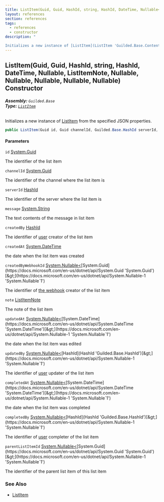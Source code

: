 ```yaml
---
title: ListItem(Guid, Guid, HashId, string, HashId, DateTime, Nullable<Guid>, ListItemNote, Nullable<DateTime>, Nullable<HashId>, Nullable<DateTime>, Nullable<HashId>, Nullable<Guid>)
layout: references
section: references
tags:
  - references
  - constructor
description: "

Initializes a new instance of [ListItem](ListItem 'Guilded.Base.Content.ListItem') from the specified JSON properties."
---
```


## ListItem(Guid, Guid, HashId, string, HashId, DateTime, Nullable<Guid>, ListItemNote, Nullable<DateTime>, Nullable<HashId>, Nullable<DateTime>, Nullable<HashId>, Nullable<Guid>) Constructor
###### **Assembly:** `Guilded.Base`<br/>**Type:** [`ListItem`](ListItem 'Guilded.Base.Content.ListItem')

Initializes a new instance of [ListItem](ListItem 'Guilded.Base.Content.ListItem') from the specified JSON properties.

```csharp
public ListItem(Guid id, Guid channelId, Guilded.Base.HashId serverId, string message, Guilded.Base.HashId createdBy, System.DateTime createdAt, System.Nullable<Guid> createdByWebhookId=null, Guilded.Base.Content.ListItemNote? note=null, System.Nullable<System.DateTime> updatedAt=null, System.Nullable<Guilded.Base.HashId> updatedBy=null, System.Nullable<System.DateTime> completedAt=null, System.Nullable<Guilded.Base.HashId> completedBy=null, System.Nullable<Guid> parentListItemId=null);
```
#### Parameters

<a name='Guilded.Base.Content.ListItem.ListItem(Guid,Guid,Guilded.Base.HashId,string,Guilded.Base.HashId,System.DateTime,System.Nullable_Guid_,Guilded.Base.Content.ListItemNote,System.Nullable_System.DateTime_,System.Nullable_Guilded.Base.HashId_,System.Nullable_System.DateTime_,System.Nullable_Guilded.Base.HashId_,System.Nullable_Guid_).id'></a>

`id` [System.Guid](https://docs.microsoft.com/en-us/dotnet/api/System.Guid 'System.Guid')

The identifier of the list item

<a name='Guilded.Base.Content.ListItem.ListItem(Guid,Guid,Guilded.Base.HashId,string,Guilded.Base.HashId,System.DateTime,System.Nullable_Guid_,Guilded.Base.Content.ListItemNote,System.Nullable_System.DateTime_,System.Nullable_Guilded.Base.HashId_,System.Nullable_System.DateTime_,System.Nullable_Guilded.Base.HashId_,System.Nullable_Guid_).channelId'></a>

`channelId` [System.Guid](https://docs.microsoft.com/en-us/dotnet/api/System.Guid 'System.Guid')

The identifier of the channel where the list item is

<a name='Guilded.Base.Content.ListItem.ListItem(Guid,Guid,Guilded.Base.HashId,string,Guilded.Base.HashId,System.DateTime,System.Nullable_Guid_,Guilded.Base.Content.ListItemNote,System.Nullable_System.DateTime_,System.Nullable_Guilded.Base.HashId_,System.Nullable_System.DateTime_,System.Nullable_Guilded.Base.HashId_,System.Nullable_Guid_).serverId'></a>

`serverId` [HashId](HashId 'Guilded.Base.HashId')

The identifier of the server where the list item is

<a name='Guilded.Base.Content.ListItem.ListItem(Guid,Guid,Guilded.Base.HashId,string,Guilded.Base.HashId,System.DateTime,System.Nullable_Guid_,Guilded.Base.Content.ListItemNote,System.Nullable_System.DateTime_,System.Nullable_Guilded.Base.HashId_,System.Nullable_System.DateTime_,System.Nullable_Guilded.Base.HashId_,System.Nullable_Guid_).message'></a>

`message` [System.String](https://docs.microsoft.com/en-us/dotnet/api/System.String 'System.String')

The text contents of the message in list item

<a name='Guilded.Base.Content.ListItem.ListItem(Guid,Guid,Guilded.Base.HashId,string,Guilded.Base.HashId,System.DateTime,System.Nullable_Guid_,Guilded.Base.Content.ListItemNote,System.Nullable_System.DateTime_,System.Nullable_Guilded.Base.HashId_,System.Nullable_System.DateTime_,System.Nullable_Guilded.Base.HashId_,System.Nullable_Guid_).createdBy'></a>

`createdBy` [HashId](HashId 'Guilded.Base.HashId')

The identifier of [user](User 'Guilded.Base.Users.User') creator of the list item

<a name='Guilded.Base.Content.ListItem.ListItem(Guid,Guid,Guilded.Base.HashId,string,Guilded.Base.HashId,System.DateTime,System.Nullable_Guid_,Guilded.Base.Content.ListItemNote,System.Nullable_System.DateTime_,System.Nullable_Guilded.Base.HashId_,System.Nullable_System.DateTime_,System.Nullable_Guilded.Base.HashId_,System.Nullable_Guid_).createdAt'></a>

`createdAt` [System.DateTime](https://docs.microsoft.com/en-us/dotnet/api/System.DateTime 'System.DateTime')

the date when the list item was created

<a name='Guilded.Base.Content.ListItem.ListItem(Guid,Guid,Guilded.Base.HashId,string,Guilded.Base.HashId,System.DateTime,System.Nullable_Guid_,Guilded.Base.Content.ListItemNote,System.Nullable_System.DateTime_,System.Nullable_Guilded.Base.HashId_,System.Nullable_System.DateTime_,System.Nullable_Guilded.Base.HashId_,System.Nullable_Guid_).createdByWebhookId'></a>

`createdByWebhookId` [System.Nullable&lt;](https://docs.microsoft.com/en-us/dotnet/api/System.Nullable-1 'System.Nullable`1')[System.Guid](https://docs.microsoft.com/en-us/dotnet/api/System.Guid 'System.Guid')[&gt;](https://docs.microsoft.com/en-us/dotnet/api/System.Nullable-1 'System.Nullable`1')

The identifier of [the webhook](Webhook 'Guilded.Base.Servers.Webhook') creator of the list item

<a name='Guilded.Base.Content.ListItem.ListItem(Guid,Guid,Guilded.Base.HashId,string,Guilded.Base.HashId,System.DateTime,System.Nullable_Guid_,Guilded.Base.Content.ListItemNote,System.Nullable_System.DateTime_,System.Nullable_Guilded.Base.HashId_,System.Nullable_System.DateTime_,System.Nullable_Guilded.Base.HashId_,System.Nullable_Guid_).note'></a>

`note` [ListItemNote](ListItemNote 'Guilded.Base.Content.ListItemNote')

The note of the list item

<a name='Guilded.Base.Content.ListItem.ListItem(Guid,Guid,Guilded.Base.HashId,string,Guilded.Base.HashId,System.DateTime,System.Nullable_Guid_,Guilded.Base.Content.ListItemNote,System.Nullable_System.DateTime_,System.Nullable_Guilded.Base.HashId_,System.Nullable_System.DateTime_,System.Nullable_Guilded.Base.HashId_,System.Nullable_Guid_).updatedAt'></a>

`updatedAt` [System.Nullable&lt;](https://docs.microsoft.com/en-us/dotnet/api/System.Nullable-1 'System.Nullable`1')[System.DateTime](https://docs.microsoft.com/en-us/dotnet/api/System.DateTime 'System.DateTime')[&gt;](https://docs.microsoft.com/en-us/dotnet/api/System.Nullable-1 'System.Nullable`1')

the date when the list item was edited

<a name='Guilded.Base.Content.ListItem.ListItem(Guid,Guid,Guilded.Base.HashId,string,Guilded.Base.HashId,System.DateTime,System.Nullable_Guid_,Guilded.Base.Content.ListItemNote,System.Nullable_System.DateTime_,System.Nullable_Guilded.Base.HashId_,System.Nullable_System.DateTime_,System.Nullable_Guilded.Base.HashId_,System.Nullable_Guid_).updatedBy'></a>

`updatedBy` [System.Nullable&lt;](https://docs.microsoft.com/en-us/dotnet/api/System.Nullable-1 'System.Nullable`1')[HashId](HashId 'Guilded.Base.HashId')[&gt;](https://docs.microsoft.com/en-us/dotnet/api/System.Nullable-1 'System.Nullable`1')

The identifier of [user](User 'Guilded.Base.Users.User') updater of the list item

<a name='Guilded.Base.Content.ListItem.ListItem(Guid,Guid,Guilded.Base.HashId,string,Guilded.Base.HashId,System.DateTime,System.Nullable_Guid_,Guilded.Base.Content.ListItemNote,System.Nullable_System.DateTime_,System.Nullable_Guilded.Base.HashId_,System.Nullable_System.DateTime_,System.Nullable_Guilded.Base.HashId_,System.Nullable_Guid_).completedAt'></a>

`completedAt` [System.Nullable&lt;](https://docs.microsoft.com/en-us/dotnet/api/System.Nullable-1 'System.Nullable`1')[System.DateTime](https://docs.microsoft.com/en-us/dotnet/api/System.DateTime 'System.DateTime')[&gt;](https://docs.microsoft.com/en-us/dotnet/api/System.Nullable-1 'System.Nullable`1')

the date when the list item was completed

<a name='Guilded.Base.Content.ListItem.ListItem(Guid,Guid,Guilded.Base.HashId,string,Guilded.Base.HashId,System.DateTime,System.Nullable_Guid_,Guilded.Base.Content.ListItemNote,System.Nullable_System.DateTime_,System.Nullable_Guilded.Base.HashId_,System.Nullable_System.DateTime_,System.Nullable_Guilded.Base.HashId_,System.Nullable_Guid_).completedBy'></a>

`completedBy` [System.Nullable&lt;](https://docs.microsoft.com/en-us/dotnet/api/System.Nullable-1 'System.Nullable`1')[HashId](HashId 'Guilded.Base.HashId')[&gt;](https://docs.microsoft.com/en-us/dotnet/api/System.Nullable-1 'System.Nullable`1')

The identifier of [user](User 'Guilded.Base.Users.User') completer of the list item

<a name='Guilded.Base.Content.ListItem.ListItem(Guid,Guid,Guilded.Base.HashId,string,Guilded.Base.HashId,System.DateTime,System.Nullable_Guid_,Guilded.Base.Content.ListItemNote,System.Nullable_System.DateTime_,System.Nullable_Guilded.Base.HashId_,System.Nullable_System.DateTime_,System.Nullable_Guilded.Base.HashId_,System.Nullable_Guid_).parentListItemId'></a>

`parentListItemId` [System.Nullable&lt;](https://docs.microsoft.com/en-us/dotnet/api/System.Nullable-1 'System.Nullable`1')[System.Guid](https://docs.microsoft.com/en-us/dotnet/api/System.Guid 'System.Guid')[&gt;](https://docs.microsoft.com/en-us/dotnet/api/System.Nullable-1 'System.Nullable`1')

The identifier of the parent list item of this list item

### See Also
- [ListItem](ListItem 'Guilded.Base.Content.ListItem')